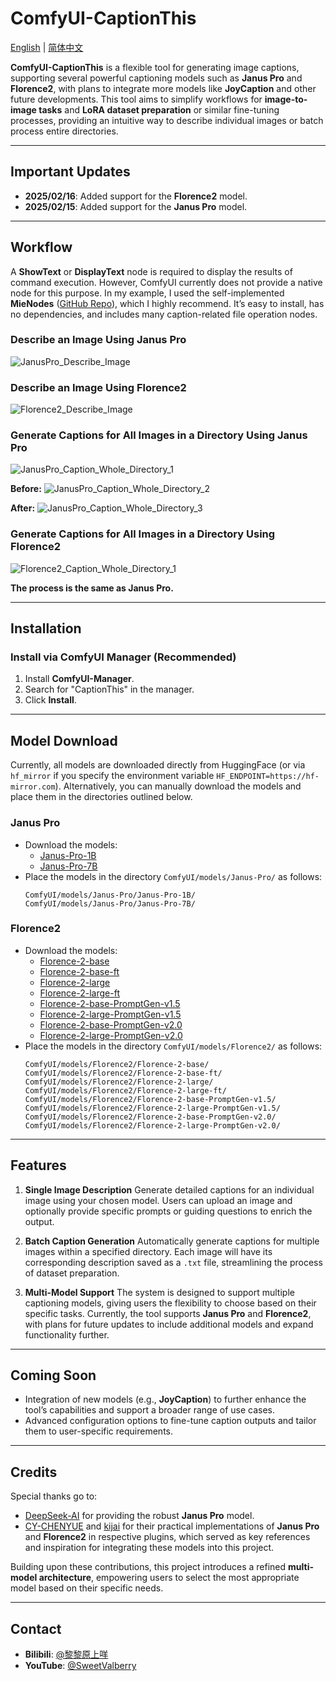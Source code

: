 # ComfyUI-CaptionThis

[English](README.md) | [简体中文](README_CN.md)

**ComfyUI-CaptionThis** is a flexible tool for generating image captions, supporting several powerful captioning models such as **Janus Pro** and **Florence2**, with plans to integrate more models like **JoyCaption** and other future developments. This tool aims to simplify workflows for **image-to-image tasks** and **LoRA dataset preparation** or similar fine-tuning processes, providing an intuitive way to describe individual images or batch process entire directories.

---

## Important Updates

* **2025/02/16**: Added support for the **Florence2** model.
* **2025/02/15**: Added support for the **Janus Pro** model.

---

## Workflow

A **ShowText** or **DisplayText** node is required to display the results of command execution. However, ComfyUI currently does not provide a native node for this purpose. In my example, I used the self-implemented **MieNodes** ([GitHub Repo](https://github.com/MieMieeeee/ComfyUI-MieNodes)), which I highly recommend. It’s easy to install, has no dependencies, and includes many caption-related file operation nodes.

### Describe an Image Using Janus Pro
![JanusPro_Describe_Image](Images/JanusPro_Describe_Image.png)

### Describe an Image Using Florence2
![Florence2_Describe_Image](Images/Florence2_Describe_Image.png)

### Generate Captions for All Images in a Directory Using Janus Pro
![JanusPro_Caption_Whole_Directory_1](Images/JanusPro_Caption_Whole_Directory_1.png)

**Before:**
![JanusPro_Caption_Whole_Directory_2](Images/JanusPro_Caption_Whole_Directory_2.png)

**After:**
![JanusPro_Caption_Whole_Directory_3](Images/JanusPro_Caption_Whole_Directory_3.png)

### Generate Captions for All Images in a Directory Using Florence2
![Florence2_Caption_Whole_Directory_1](Images/Florence2_Caption_Whole_Directory_1.png)

**The process is the same as Janus Pro.**

---

## Installation

### Install via ComfyUI Manager (Recommended)
1. Install **ComfyUI-Manager**.
2. Search for "CaptionThis" in the manager.
3. Click **Install**.

---

## Model Download

Currently, all models are downloaded directly from HuggingFace (or via `hf_mirror` if you specify the environment variable `HF_ENDPOINT=https://hf-mirror.com`). Alternatively, you can manually download the models and place them in the directories outlined below.

### Janus Pro
- Download the models:
  - [Janus-Pro-1B](https://huggingface.co/deepseek-ai/Janus-Pro-1B)
  - [Janus-Pro-7B](https://huggingface.co/deepseek-ai/Janus-Pro-7B)
- Place the models in the directory `ComfyUI/models/Janus-Pro/` as follows:
  ```
  ComfyUI/models/Janus-Pro/Janus-Pro-1B/
  ComfyUI/models/Janus-Pro/Janus-Pro-7B/
  ```

### Florence2
- Download the models:
  - [Florence-2-base](https://huggingface.co/microsoft/Florence-2-base)
  - [Florence-2-base-ft](https://huggingface.co/microsoft/Florence-2-base-ft)
  - [Florence-2-large](https://huggingface.co/microsoft/Florence-2-large)
  - [Florence-2-large-ft](https://huggingface.co/microsoft/Florence-2-large-ft)
  - [Florence-2-base-PromptGen-v1.5](https://huggingface.co/MiaoshouAI/Florence-2-base-PromptGen-v1.5)
  - [Florence-2-large-PromptGen-v1.5](https://huggingface.co/MiaoshouAI/Florence-2-large-PromptGen-v1.5)
  - [Florence-2-base-PromptGen-v2.0](https://huggingface.co/MiaoshouAI/Florence-2-base-PromptGen-v2.0)
  - [Florence-2-large-PromptGen-v2.0](https://huggingface.co/MiaoshouAI/Florence-2-large-PromptGen-v2.0)
- Place the models in the directory `ComfyUI/models/Florence2/` as follows:
  ```
  ComfyUI/models/Florence2/Florence-2-base/
  ComfyUI/models/Florence2/Florence-2-base-ft/
  ComfyUI/models/Florence2/Florence-2-large/
  ComfyUI/models/Florence2/Florence-2-large-ft/
  ComfyUI/models/Florence2/Florence-2-base-PromptGen-v1.5/
  ComfyUI/models/Florence2/Florence-2-large-PromptGen-v1.5/
  ComfyUI/models/Florence2/Florence-2-base-PromptGen-v2.0/
  ComfyUI/models/Florence2/Florence-2-large-PromptGen-v2.0/
  ```

---

## Features

1. **Single Image Description**
   Generate detailed captions for an individual image using your chosen model. Users can upload an image and optionally provide specific prompts or guiding questions to enrich the output.

2. **Batch Caption Generation**
   Automatically generate captions for multiple images within a specified directory. Each image will have its corresponding description saved as a `.txt` file, streamlining the process of dataset preparation.

3. **Multi-Model Support**
   The system is designed to support multiple captioning models, giving users the flexibility to choose based on their specific tasks. Currently, the tool supports **Janus Pro** and **Florence2**, with plans for future updates to include additional models and expand functionality further.

---

## Coming Soon

- Integration of new models (e.g., **JoyCaption**) to further enhance the tool’s capabilities and support a broader range of use cases.
- Advanced configuration options to fine-tune caption outputs and tailor them to user-specific requirements.

---

## Credits

Special thanks go to:
- [DeepSeek-AI](https://github.com/deepseek-ai/Janus) for providing the robust **Janus Pro** model.
- [CY-CHENYUE](https://github.com/CY-CHENYUE/ComfyUI-Janus-Pro) and [kijai](https://github.com/kijai/ComfyUI-Florence2) for their practical implementations of **Janus Pro** and **Florence2** in respective plugins, which served as key references and inspiration for integrating these models into this project.

Building upon these contributions, this project introduces a refined **multi-model architecture**, empowering users to select the most appropriate model based on their specific needs.

---

## Contact

- **Bilibili**: [@黎黎原上咩](https://space.bilibili.com/449342345)
- **YouTube**: [@SweetValberry](https://www.youtube.com/@SweetValberry)
